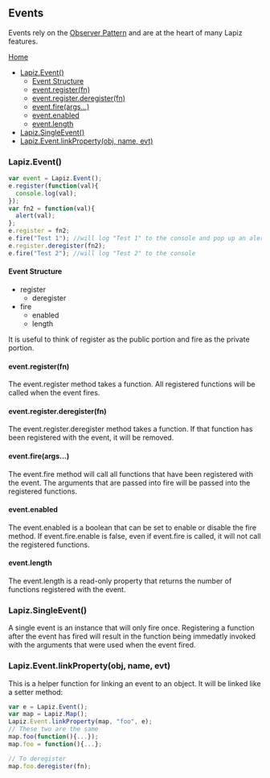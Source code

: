 ## Events

Events rely on the [Observer Pattern](https://en.wikipedia.org/wiki/Observer_pattern) and are at the heart of many Lapiz features.

[Home](./index.md)
* [Lapiz.Event()](#event)
  * [Event Structure](#structure)
  * [event.register(fn)](#register)
  * [event.register.deregister(fn)](#deregister)
  * [event.fire(args...)](#fire)
  * [event.enabled](#enabled)
  * [event.length](#length)
* [Lapiz.SingleEvent()](#singleEvent)
* [Lapiz.Event.linkProperty(obj, name, evt)](#linkProperty)


### <a name="event"></a> Lapiz.Event()

```javascript
var event = Lapiz.Event();
e.register(function(val){
  console.log(val);
});
var fn2 = function(val){
  alert(val);
};
e.register = fn2;
e.fire("Test 1"); //will log "Test 1" to the console and pop up an alert
e.register.deregister(fn2);
e.fire("Test 2"); //will log "Test 2" to the console
```

#### <a name="structure"></a> Event Structure
* register
  * deregister
* fire
  * enabled
  * length

It is useful to think of register as the public portion and fire as the private portion.

#### <a name="register"></a> event.register(fn)
The event.register method takes a function. All registered functions will be called when the event fires.

#### <a name="deregister"></a> event.register.deregister(fn)
The event.register.deregister method takes a function. If that function has been registered with the event, it will be removed.

#### <a name="fire"></a> event.fire(args...)
The event.fire method will call all functions that have been registered with the event. The arguments that are passed into fire will be passed into the registered functions.

#### <a name="enabled"></a> event.enabled
The event.enabled is a boolean that can be set to enable or disable the fire method. If event.fire.enable is false, even if event.fire is called, it will not call the registered functions.

#### <a name="length"></a> event.length
The event.length is a read-only property that returns the number of functions registered with the event.

### <a name="singleEvent"></a> Lapiz.SingleEvent()
A single event is an instance that will only fire once. Registering a function after the event has fired will result in the function being immedatly invoked with the arguments that were used when the event fired.

### <a name="linkProperty"></a> Lapiz.Event.linkProperty(obj, name, evt)
This is a helper function for linking an event to an object. It will be linked like a setter method:
```js
var e = Lapiz.Event();
var map = Lapiz.Map();
Lapiz.Event.linkProperty(map, "foo", e);
// These two are the same
map.foo(function(){...});
map.foo = function(){...};

// To deregister
map.foo.deregister(fn);
```